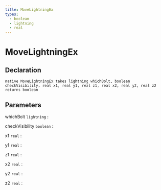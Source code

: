 ```yaml
---
title: MoveLightningEx
types:
  - boolean
  - lightning
  - real
---
```


# MoveLightningEx

## Declaration

```jass
native MoveLightningEx takes lightning whichBolt, boolean checkVisibility, real x1, real y1, real z1, real x2, real y2, real z2 returns boolean
```

## Parameters
whichBolt `lightning`
: 

checkVisibility `boolean`
: 

x1 `real`
: 

y1 `real`
: 

z1 `real`
: 

x2 `real`
: 

y2 `real`
: 

z2 `real`
: 
